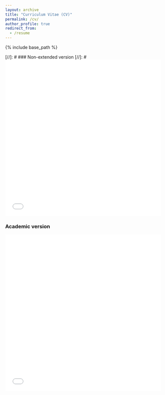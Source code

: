 ```yaml
---
layout: archive
title: "Curriculum Vitae (CV)"
permalink: /cv/
author_profile: true
redirect_from:
  - /resume
---
```


{% include base_path %}

[//]: # ### Non-extended version
[//]: # <embed src="{{ site.baseurl }}/files/CV_industry.pdf" width="500" height="500" type='application/pdf'>

### Academic version
<embed src="{{ site.baseurl }}/files/CV_industry.pdf" width="500" height="500" type='application/pdf'>
